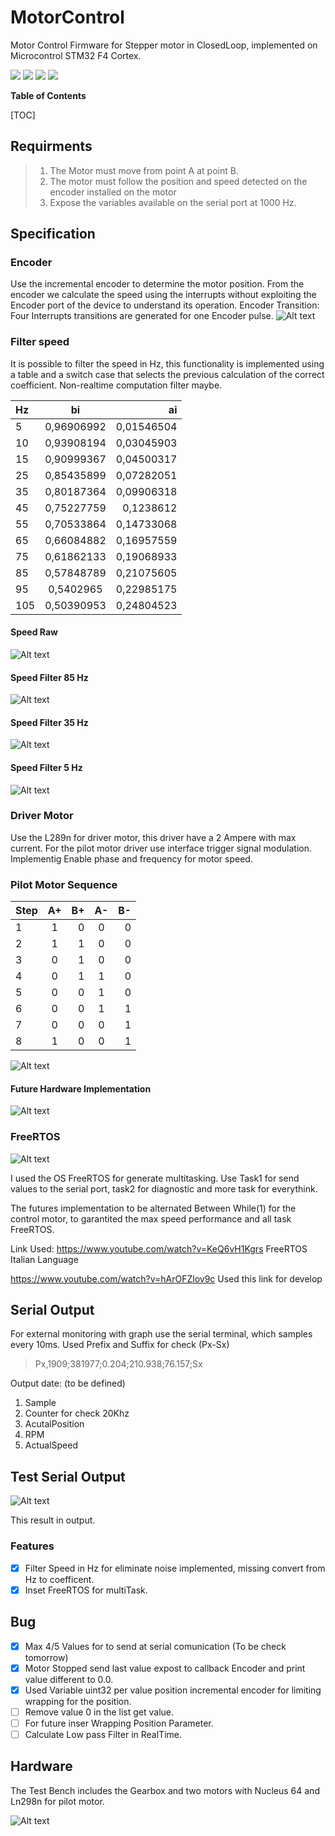 
# MotorControl
Motor Control Firmware for Stepper motor in ClosedLoop, implemented on Microcontrol STM32 F4 Cortex.

![](https://img.shields.io/github/stars/daddi7987/editor.md.svg) ![](https://img.shields.io/github/v/tag/daddi7987/MotorControl) ![](https://img.shields.io/github/release/MotorControl/editor.md.svg) ![](https://img.shields.io/github/issues/MotorControl/editor.md.svg)

**Table of Contents**

[TOC]


## Requirments
 
 
>1. The Motor must move from point A at point B.
>2. The motor must follow the position and speed detected on the encoder installed on the motor
>3. Expose the variables available on the serial port at 1000 Hz.

## Specification

### Encoder 
Use the incremental encoder to determine the motor position.
From the encoder we calculate the speed using the interrupts without exploiting the      Encoder port of the device to understand its operation.
Encoder Transition:
Four Interrupts transitions are generated for one Encoder pulse.
![Alt text](https://github.com/daddi1987/MotorControl/blob/Devel/Image/EncoderState.png?raw=true "**RobotArm With Gripper**")

### Filter speed
It is possible to filter the speed in Hz, this functionality is implemented using a table and a switch case that selects the previous calculation of the correct coefficient. Non-realtime computation filter maybe.

| Hz  | bi | ai |
| :------------ |:---------------:| -----:|
| 5 | 0,96906992| 0,01546504 |
| 10 | 0,93908194 | 0,03045903 |
| 15 | 0,90999367 | 0,04500317 |
| 25 | 0,85435899 | 0,07282051 |
| 35 | 0,80187364 | 0,09906318 |
| 45 | 0,75227759 | 0,1238612 |
| 55 | 0,70533864 | 0,14733068 |
| 65 | 0,66084882 | 0,16957559 |
| 75 | 0,61862133 | 0,19068933 |
| 85 | 0,57848789 | 0,21075605|
| 95 | 0,5402965  | 0,22985175 |
| 105|0,50390953|   0,24804523 |


#### Speed Raw
![Alt text](https://github.com/daddi1987/MotorControl/blob/main/Image/Chart%20Speed%20RPM%20Raw.jpeg?raw=true "**KinematicSpeedRAW**")

#### Speed Filter 85 Hz
![Alt text](https://github.com/daddi1987/MotorControl/blob/main/Image/Chart%20Speed%20RPM%2085Hz.jpeg?raw=true "**KinematicSpeed85Hz**")

#### Speed Filter 35 Hz
![Alt text](https://github.com/daddi1987/MotorControl/blob/main/Image/Chart%20Speed%20RPM%2035Hz.jpeg?raw=true "**KinematicSpeed35Hz**")

#### Speed Filter 5 Hz
![Alt text](https://github.com/daddi1987/MotorControl/blob/main/Image/Chart%20Speed%20RPM%205Hz.jpeg?raw=true "**KinematicSpeed5Hz**")

### Driver Motor
Use the L289n for driver motor, this driver have a 2 Ampere with max current.
For the pilot motor driver use interface trigger signal modulation. Implementig Enable phase and frequency for motor speed. 


### Pilot Motor Sequence
|Step| A+ | B+| A- |B- |
| :------------ |:---------------:| -----:|:---------------:| -----:|
|1 | 1 | 0 |0 | 0 |
| 2 |1 | 1 |0 | 0 |
| 3 | 0 | 1 |0 | 0 |
| 4 | 0 | 1 |1 | 0 |
| 5 | 0 | 0 |1 | 0 |
| 6 | 0 | 0 |1 | 1 |
| 7 | 0 | 0 |0 | 1 |
| 8 | 1 | 0 |0 | 1 |

![Alt text](https://content.instructables.com/F7D/J0WE/I36LH0ER/F7DJ0WEI36LH0ER.png?auto=webp?raw=true "**KinematicSpeed5Hz**")

#### Future Hardware Implementation

![Alt text](https://github.com/daddi1987/MotorControl/blob/main/Image/CircuitCurrentControl.png?raw=true "**KinematicSpeed35Hz**")

### FreeRTOS
![Alt text](https://d2v6vdsk2p900z.cloudfront.net/original/1X/7fc8fdb729c645aab5b20282bbe34e57cb407be6.jpeg?raw=true "**FreeRTOS**")

I used the OS FreeRTOS for generate multitasking.
Use Task1 for send values to the serial port, task2 for diagnostic and more task for everythink. 

The futures implementation to be alternated Between While(1) for the control motor, to garantited the max speed performance and all task FreeRTOS.

Link Used: 
https://www.youtube.com/watch?v=KeQ6vH1Kgrs FreeRTOS Italian Language 

https://www.youtube.com/watch?v=hArOFZlov9c Used this link for develop 


## Serial Output
For external monitoring with graph use the serial terminal, which samples every 10ms.
Used Prefix and Suffix for check (Px-Sx)

>Px,1909;381977;0.204;210.938;76.157;Sx

Output date: (to be defined)
1.	Sample
2.	Counter for check 20Khz
3.	AcutalPosition
4.	RPM
5.	ActualSpeed

## Test Serial Output
![Alt text](https://github.com/daddi1987/MotorControl/blob/0d373664d804365a2920195ba480782d85ed727a/SWV_export/Output%20Seriale.png?raw=true "**PlotOutput**")

This result in output.

### Features 
- [x] Filter Speed in Hz for eliminate noise implemented, missing convert from Hz to coefficent.
- [x] Inset FreeRTOS for multiTask.

## Bug
- [x] Max 4/5 Values for to send at serial comunication (To be check tomorrow)
- [x] Motor Stopped send last value expost to callback Encoder and print value different to 0.0.
- [x] Used Variable uint32 per value position incremental encoder for limiting wrapping for the position. 
- [ ] Remove value 0 in the list get value.
- [ ] For future inser Wrapping Position Parameter.
- [ ] Calculate Low pass Filter in RealTime.

## Hardware
The Test Bench includes the Gearbox and two motors with Nucleus 64 and Ln298n for pilot motor.

![Alt text](https://github.com/daddi1987/MotorControl/blob/Devel/Image/Test%20Banch.JPG?raw=true "**RobotArm With Gripper**")
